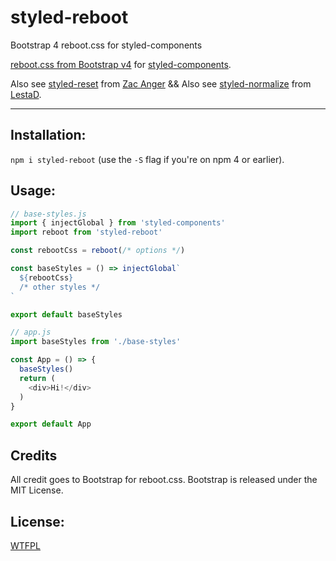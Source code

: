 # styled-reboot
Bootstrap 4 reboot.css for styled-components


[reboot.css from Bootstrap v4](https://github.com/twbs/bootstrap/blob/7b766e1ad53b0c22de42dac04d2472f287334e2a/scss/_reboot.scss) for
[styled-components](https://github.com/styled-components/styled-components).

Also see [styled-reset](https://github.com/zacanger/styled-reset/)
from [Zac Anger](https://github.com/zacanger)
&&
Also see [styled-normalize](https://www.npmjs.com/package/styled-normalize)
from [LestaD](https://github.com/LestaD).

--------

## Installation:

`npm i styled-reboot` (use the `-S` flag if you're on npm 4 or earlier).

## Usage:

```javascript
// base-styles.js
import { injectGlobal } from 'styled-components'
import reboot from 'styled-reboot'

const rebootCss = reboot(/* options */)

const baseStyles = () => injectGlobal`
  ${rebootCss}
  /* other styles */
`

export default baseStyles

// app.js
import baseStyles from './base-styles'

const App = () => {
  baseStyles()
  return (
    <div>Hi!</div>
  )
}

export default App
```

## Credits

All credit goes to Bootstrap for reboot.css.
Bootstrap is released under the MIT License.

## License:

[WTFPL](./LICENSE.md)
